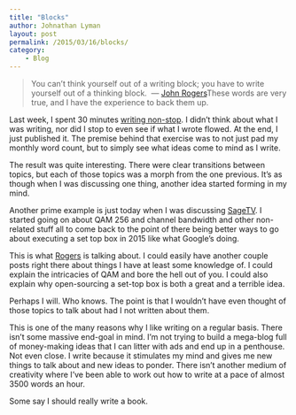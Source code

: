 ```yaml
---
title: "Blocks"
author: Johnathan Lyman
layout: post
permalink: /2015/03/16/blocks/
category:
    - Blog
---
```


> You can’t think yourself out of a writing block; you have to write yourself out of a thinking block. &nbsp;— [John Rogers](http://en.wikipedia.org/wiki/John_Rogers_(writer) "John Rogers")These words are very true, and I have the experience to back them up.

Last week, I spent 30 minutes [writing non-stop](http://johnathanlyman.com/p/half-hour "Half Hour of Random"). I didn’t think about what I was writing, nor did I stop to even see if what I wrote flowed. At the end, I just published it. The premise behind that exercise was to not just pad my monthly word count, but to simply see what ideas come to mind as I write.

The result was quite interesting. There were clear transitions between topics, but each of those topics was a morph from the one previous. It’s as though when I was discussing one thing, another idea started forming in my mind.

Another prime example is just today when I was discussing [SageTV](http://johnathanlyman.com/p/sage "Open-Source SageTV"). I started going on about QAM 256 and channel bandwidth and other non-related stuff all to come back to the point of there being better ways to go about executing a set top box in 2015 like what Google’s doing.

This is what [Rogers](http://en.wikipedia.org/wiki/John_Rogers_(writer) "John Rogers") is talking about. I could easily have another couple posts right there about things I have at least some knowledge of. I could explain the intricacies of QAM and bore the hell out of you. I could also explain why open-sourcing a set-top box is both a great and a terrible idea.

Perhaps I will. Who knows. The point is that I wouldn’t have even thought of those topics to talk about had I not written about them.

This is one of the many reasons why I like writing on a regular basis. There isn’t some massive end-goal in mind. I’m not trying to build a mega-blog full of money-making ideas that I can litter with ads and end up in a penthouse. Not even close. I write because it stimulates my mind and gives me new things to talk about and new ideas to ponder. There isn’t another medium of creativity where I’ve been able to work out how to write at a pace of almost 3500 words an hour.

Some say I should really write a book.

